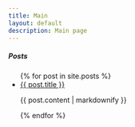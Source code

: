 ```yaml
---
title: Main
layout: default
description: Main page
---
```


##### Posts
<ul>
  {% for post in site.posts %}
    <li>
      <a href="{{ baseurl }}/{{ post.url }}">{{ post.title }}</a>
      <p>{{ post.content | markdownify }}</p>
    </li>
  {% endfor %}
</ul>
